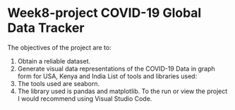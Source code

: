 # Week8-project COVID-19 Global Data Tracker
The objectives of the project are to:
1. Obtain a reliable dataset.
2. Generate visual data representations of the COVID-19  Data in graph form for USA, Kenya and India
List of tools and libraries used:
1. The tools used are seaborn.
2. The library used is pandas and matplotlib.
To the run or view the project I would recommend using Visual Studio Code.
